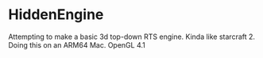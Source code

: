 # HiddenEngine
Attempting to make a basic 3d top-down RTS engine. Kinda like starcraft 2.
Doing this on an ARM64 Mac. OpenGL 4.1
